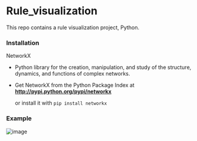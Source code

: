 # Rule_visualization 
This repo contains a rule visualization project, Python.

### Installation
NetworkX

  * Python library for the creation, manipulation, and study of the structure, dynamics, and functions of complex networks.

  * Get NetworkX from the Python Package Index at **http://pypi.python.org/pypi/networkx** 
  
    or install it with ```pip install networkx```

### Example
![image](https://user-images.githubusercontent.com/41055617/58598861-f0f9b200-82b8-11e9-9ebb-945b63e842da.png)
